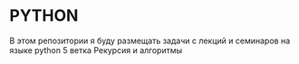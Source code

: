 # PYTHON
В этом репозитории я буду размещать задачи с лекций и семинаров на языке python
5 ветка Рекурсия и алгоритмы